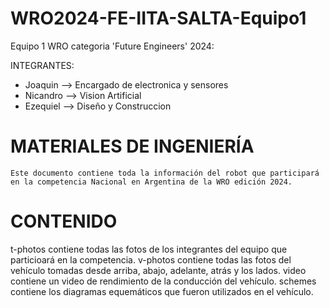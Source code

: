 # WRO2024-FE-IITA-SALTA-Equipo1
Equipo 1 WRO categoria 'Future Engineers' 2024:

 INTEGRANTES:
* Joaquin --> Encargado de electronica y sensores 
* Nicandro --> Vision Artificial 
* Ezequiel --> Diseño y Construccion 

# MATERIALES DE INGENIERÍA
    Este documento contiene toda la información del robot que participará en la competencia Nacional en Argentina de la WRO edición 2024.

# CONTENIDO

t-photos contiene todas las fotos de los integrantes del equipo que particioará en la competencia.
v-photos contiene todas las fotos del vehículo tomadas desde arriba, abajo, adelante, atrás y los lados.
video contiene un video de rendimiento de la conducción del vehículo.
schemes contiene los diagramas equemáticos que fueron utilizados en el vehículo.












